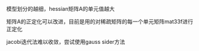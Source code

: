 模型划分的越细，hessian矩阵A的单元值越大

矩阵A的正定化可以改进，目前是用的对稀疏矩阵的每一个单元矩阵mat33f进行正定化

jacobi迭代法难以收敛，尝试使用gauss sider方法